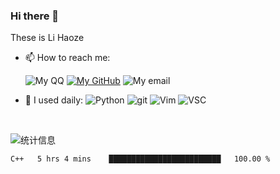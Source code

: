 <!--
 * @Date: 2020-10-05 23:51:42
 * @LastEditors: lihaoze123
 * @LastEditTime: 2020-10-06 00:23:23
-->
### Hi there 👋

These is Li Haoze

- 📫 How to reach me:    

    ![My QQ][qq-icon]
    [![My GitHub][github-icon]][github]
    ![My email][email-icon]   

- 🚀 I used daily: ![Python][python-icon]
                  ![git][git-icon]
                  ![Vim][Vim-icon]
                  ![VSC][VSC-icon]

</br>

![统计信息](https://github-readme-stats.vercel.app/api?username=lihaoze123)  

<!--START_SECTION:waka-->
```text
C++   5 hrs 4 mins    █████████████████████████   100.00 % 
```
<!--END_SECTION:waka-->

[qq-icon]: https://img.shields.io/badge/QQ-2595248810-eb1923?logo=tencent-qq&style=plastic
[github]: https://www.github.com/lihaoze123
[github-icon]: https://img.shields.io/badge/Github-lihaoze123-181717?logo=github&style=plastic
[email-icon]: https://img.shields.io/badge/Email-2595248810@qq.com-red?logo=gmail&style=plastic
[python-icon]: https://img.shields.io/badge/Python-skyblue?logo=Python&style=plastic
[c-icon]: https://img.shields.io/badge/C-a8b9cc?logo=c&logoColor=171717&style=plastic
[git-icon]: https://img.shields.io/badge/Git-black?logo=Git&style=plastic
[Vim-icon]: https://img.shields.io/badge/Vim-57a143?logo=Vim&style=plastic
[VSC-icon]: https://img.shields.io/badge/VS%20Code-007acc?logo=visual-studio-code&style=plastic
